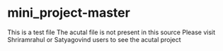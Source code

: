 # mini_project-master
This is a test file 
The acutal file is not present in this source 
Please visit Shriramrahul or Satyagovind users to see the acutal project
